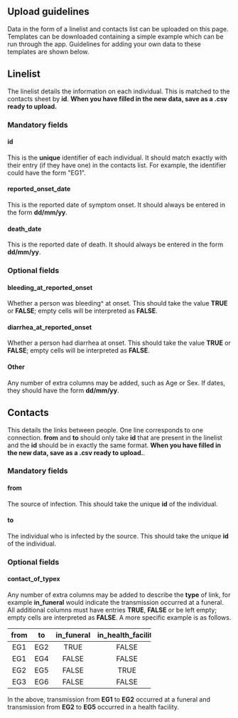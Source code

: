 Upload guidelines
-----------------

Data in the form of a linelist and contacts list can be uploaded on this
page. Templates can be downloaded containing a simple example which can
be run through the app. Guidelines for adding your own data to these
templates are shown below.

Linelist
--------

The linelist details the information on each individual. This is matched
to the contacts sheet by **id**. **When you have filled in the new data,
save as a .csv ready to upload.**

### Mandatory fields

#### id

This is the **unique** identifier of each individual. It should match
exactly with their entry (if they have one) in the contacts list. For
example, the identifier could have the form "EG1".

#### reported\_onset\_date

This is the reported date of symptom onset. It should always be entered
in the form **dd/mm/yy**.

#### death\_date

This is the reported date of death. It should always be entered in the
form **dd/mm/yy**.

### Optional fields

#### bleeding\_at\_reported\_onset

Whether a person was bleeding^ at onset. This should take the value
**TRUE** or **FALSE**; empty cells will be interpreted as **FALSE**.

#### diarrhea\_at\_reported\_onset

Whether a person had diarrhea at onset. This should take the value
**TRUE** or **FALSE**; empty cells will be interpreted as **FALSE**.

#### Other

Any number of extra columns may be added, such as Age or Sex. If dates,
they should have the form **dd/mm/yy**.

Contacts
--------

This details the links between people. One line corresponds to one
connection. **from** and **to** should only take **id** that are present
in the linelist and the **id** should be in exactly the same format.
**When you have filled in the new data, save as a .csv ready to
upload.**.

### Mandatory fields

#### from

The source of infection. This should take the unique **id** of the
individual.

#### to

The individual who is infected by the source. This should take the
unique **id** of the individual.

### Optional fields

#### contact\_of\_typex

Any number of extra columns may be added to describe the **type** of
link, for example **in\_funeral** would indicate the transmission
occurred at a funeral. All additional columns must have entries
**TRUE**, **FALSE** or be left empty; empty cells are interpreted as
**FALSE**. A more specific example is as follows.

<table style="width:64%;">
<colgroup>
<col width="9%" />
<col width="8%" />
<col width="18%" />
<col width="27%" />
</colgroup>
<thead>
<tr class="header">
<th align="center">from</th>
<th align="center">to</th>
<th align="center">in_funeral</th>
<th align="center">in_health_facility</th>
</tr>
</thead>
<tbody>
<tr class="odd">
<td align="center">EG1</td>
<td align="center">EG2</td>
<td align="center">TRUE</td>
<td align="center">FALSE</td>
</tr>
<tr class="even">
<td align="center">EG1</td>
<td align="center">EG4</td>
<td align="center">FALSE</td>
<td align="center">FALSE</td>
</tr>
<tr class="odd">
<td align="center">EG2</td>
<td align="center">EG5</td>
<td align="center">FALSE</td>
<td align="center">TRUE</td>
</tr>
<tr class="even">
<td align="center">EG3</td>
<td align="center">EG6</td>
<td align="center">FALSE</td>
<td align="center">FALSE</td>
</tr>
</tbody>
</table>

In the above, transmission from **EG1** to **EG2** occurred at a funeral
and transmission from **EG2** to **EG5** occurred in a health facility.
